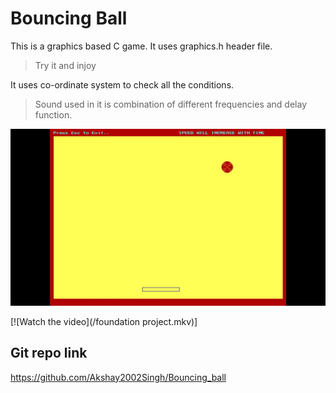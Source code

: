 # Bouncing Ball

This is a graphics based C game. It uses graphics.h header file.
> Try it and injoy

It uses co-ordinate system to check all the conditions.
> Sound used in it is combination of different frequencies and delay function.

![Bouncy Ball](/output.jpg)

[![Watch the video](/foundation project.mkv)]
## Git repo link
https://github.com/Akshay2002Singh/Bouncing_ball
